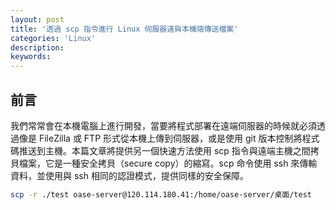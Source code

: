 ```yaml
---
layout: post
title: '透過 scp 指令進行 Linux 伺服器遠與本機端傳送檔案'
categories: 'Linux'
description: 
keywords:
---
```


## 前言
我們常常會在本機電腦上進行開發，當要將程式部署在遠端伺服器的時候就必須透過像是 FileZilla 或 FTP 形式從本機上傳到伺服器，或是使用 git 版本控制將程式碼推送到主機。本篇文章將提供另一個快速方法使用 scp 指令與遠端主機之間拷貝檔案，它是一種安全拷貝（secure copy）的縮寫。scp 命令使用 ssh 來傳輸資料，並使用與 ssh 相同的認證模式，提供同樣的安全保障。

```sh
scp -r ./test oase-server@120.114.180.41:/home/oase-server/桌面/test
```